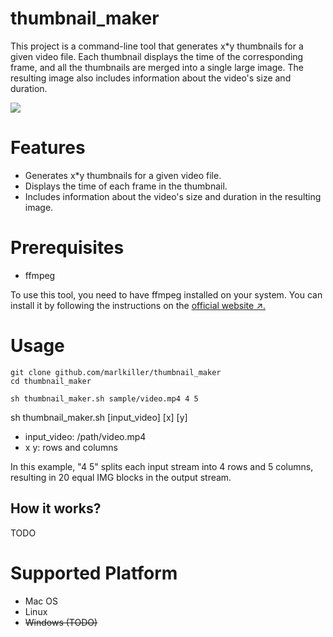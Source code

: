 # thumbnail_maker

This project is a command-line tool that generates x*y thumbnails for a given video file. Each thumbnail displays the time of the corresponding frame, and all the thumbnails are merged into a single large image. The resulting image also includes information about the video's size and duration.




![](sample/one-piece.E0162.mkv_merge.png)

# Features

- Generates x*y thumbnails for a given video file.
- Displays the time of each frame in the thumbnail.
- Includes information about the video's size and duration in the resulting image.

# Prerequisites
- ffmpeg

To use this tool, you need to have ffmpeg installed on your system. You can install it by following the instructions on the [official website ↗.](https://ffmpeg.org/download.html)


# Usage


```shell
git clone github.com/marlkiller/thumbnail_maker
cd thumbnail_maker

sh thumbnail_maker.sh sample/video.mp4 4 5
```


sh thumbnail_maker.sh [input_video] [x] [y]
- input_video: /path/video.mp4
- x y: rows and columns

In this example, "4 5" splits each input stream into 4 rows and 5 columns, resulting in 20 equal IMG blocks in the output stream.



## How it works?

TODO

# Supported Platform

- Mac OS
- Linux
- ~~Windows (TODO)~~
